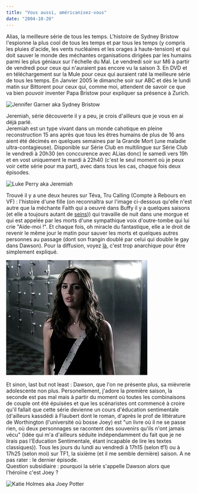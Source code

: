 ```yaml
---
title: "Vous aussi, américanisez-vous"
date: "2004-10-20"
---
```


Alias, la meilleure série de tous les temps. L'histoire de Sydney Bristow l'espionne la plus cool de tous les temps et par tous les temps (y compris les pluies d'acide, les vents nucléaires et les orages à haute-tension) et qui doit sauver le monde des méchantes organisations dirigées par les humains parmi les plus géniaux sur l'échelle du Mal. Le vendredi soir sur M6 à partir de vendredi pour ceux qui n'auraient pas encore vu la saison 3. En DVD et en téléchargement sur la Mule pour ceux qui auraient raté la meilleure série de tous les temps. En Janvier 2005 le dimanche soir sur ABC et dès le lundi matin sur Bittorent pour ceux qui, comme moi, attendent de savoir ce que va bien pouvoir inventer Papa Bristow pour expliquer sa présence à Zurich.  

![Jennifer Garner aka Sydney Bristow](images/front4.jpg)

Jeremiah, série découverte il y a peu, je crois d'ailleurs que je vous en ai déjà parlé.  
Jeremiah est un type vivant dans un monde cahotique en pleine reconstruction 15 ans après que tous les êtres humains de plus de 16 ans aient été décimés en quelques semaines par la Grande Mort (une maladie ultra-contagieuse). Disponible sur Série Club en multilingue sur Série Club le vendredi à 20h30 (en conccurence avec ALias donc) le samedi vers 19h et en vost uniquement le mardi à 22h40 (c'est le seul moment où je peux voir cette série pour ma part), avec dans tous les cas, chaque fois deux épisodes.  

![Luke Perry aka Jeremiah](images/luke_face_big.jpg)

Trouvé il y a une deux heures sur Téva, Tru Calling (Compte à Rebours en VF) : l'histoire d'une fille (on reconnaîtra sur l'image ci-dessous qu'elle n'est autre que la méchante Faith qui a oeuvré dans Buffy il y a quelques saisons (et elle a toujours autant de [seins](http://dtcgalerie.free.fr/galleries/Episodes/ep1-00_1-01_Pilot/100-006.jpg))) qui travaille de nuit dans une morgue et qui est appelée par les morts d'une sympathique voix d'outre-tombe qui lui crie "Aide-moi !". Et chaque fois, oh miracle du fantastique, elle a le droit de revenir le même jour le matin pour sauver les morts et quelques autres personnes au passage (dont son frangin doublé par celui qui double le gay dans Dawson). Pour la diffusion, voyez [là](http://trucalling.free.fr/diffusiontv/diffusionfr.php#caldif), c'est trop anarchique pour être simplement expliqué.  

![Eliza Dushku aka Tru](images/100-020.jpg)

Et sinon, last but not least : Dawson, que l'on ne présente plus, sa mièvrerie adolescente non plus. Personellement, j'adore la première saison, la seconde est pas mal mais à partir du moment où toutes les combinaisons de couple ont été épuisées et que les scénaristes ont commencé à croire qu'il fallait que cette série devienne un cours d'éducation sentimentale (d'ailleurs kassdédi à Flaubert dont le roman, d'après le prof de littérature de Worthington (l'université où bosse Joey) est "un livre où il ne se passe rien, où deux personnages se racontent des souvenirs qu'ils n'ont jamais vécu" (idée qui m'a d'ailleurs séduite indépendamment du fait que je ne lirais pas l'Education Sentimentale, étant incapable de lire les textes classiques)). Tous les jours du lundi au vendredi à 17h15 (selon tf1) ou à 17h25 (selon moi) sur TF1, la sixième (et il me semble dernière) saison. A ne pas rater : le dernier épisode.  
Question subsidiaire : pourquoi la série s'appelle Dawson alors que l'héroïne c'est Joey ?

![Katie Holmes aka Joey Potter](images/joey9.jpg)
